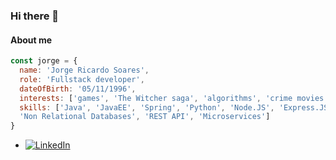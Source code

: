### Hi there 👋

#### About me
```javascript
const jorge = {
  name: 'Jorge Ricardo Soares',
  role: 'Fullstack developer',
  dateOfBirth: '05/11/1996',
  interests: ['games', 'The Witcher saga', 'algorithms', 'crime movies'],
  skills: ['Java', 'JavaEE', 'Spring', 'Python', 'Node.JS', 'Express.JS', 'Web Development (HTML,CSS,JS)', 'Angular', 'SQL', 'Relational Databases',
  'Non Relational Databases', 'REST API', 'Microservices']
}
```
- <a href="https://www.linkedin.com/in/jorge-ricardo-soares-4031aa15a/"><img src="https://img.shields.io/badge/LinkedIn--_.svg?style=social&logo=linkedin" alt="LinkedIn"></a>
